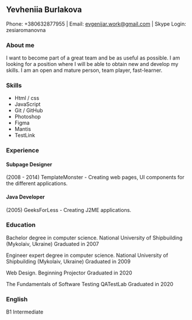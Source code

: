 #

## Yevheniia Burlakova

Phone: +380632877955   |   Email: evgenijar.work@gmail.com   |   Skype Login: zesiaromanovna

### About me

I want to become part of a great team and be as useful as possible. I am looking for a position where I will be able to obtain new and develop my skills.
I am an open and mature person, team player, fast-learner.

### Skills

* Html / css
* JavaScript
* Git / GitHub
* Photoshop
* Figma
* Mantis
* TestLink

### Experience

#### Subpage Designer

(2008 - 2014) TemplateMonster - Creating web pages, UI components for the different applications.

#### Java Developer

(2005) GeeksForLess - Creating J2ME applications.

### Education

Bachelor degree in computer science.
National University of Shipbuilding (Mykolaiv, Ukraine)
Graduated in 2007

Engineer expert degree in computer science.
National University of Shipbuilding (Mykolaiv, Ukraine)
Graduated in 2009

Web Design. Beginning
Projector
Graduated in 2020

The Fundamentals of Software Testing
QATestLab
Graduated in 2020

### English

B1 Intermediate
